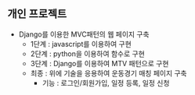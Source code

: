 ## 개인 프로젝트
* Django를 이용한 MVC패턴의 웹 페이지 구축
  - 1단계 : javascript를 이용하여 구현
  - 2단계 : python을 이용하여 함수로 구현
  - 3단계 : Django를 이용하여 MTV 패턴으로 구현
  - 최종 : 위에 기술을 응용하여 운동경기 매칭 페이지 구축
    - 기능 : 로그인/회원가입, 일정 등록, 일정 신청
